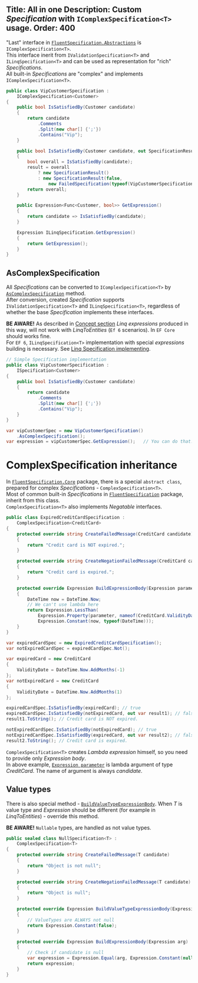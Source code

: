 Title: All in one
Description: Custom <i>Specification</i> with <code>IComplexSpecification&lt;T&gt;</code> usage.
Order: 400
---

"Last" interface in [`FluentSpecification.Abstractions`](/FluentSpecification/api/FluentSpecification.Abstractions/) is `IComplexSpecification<T>`.  
This interface inerit from `IValidationSpecification<T>` and `ILinqSpecification<T>` and can be used as representation for "rich" *Specifications*.  
All built-in *Specifications* are "complex" and implements `IComplexSpecification<T>`.

```csharp
public class VipCustomerSpecification :
    IComplexSpecification<Customer>
{
    public bool IsSatisfiedBy(Customer candidate)
    {
        return candidate
            .Comments
            .Split(new char[] {';'})
            .Contains("Vip");
    }

    public bool IsSatisfiedBy(Customer candidate, out SpecificationResult result)
    {
        bool overall = IsSatisfiedBy(candidate);
        result = overall
            ? new SpecificationResult()
            : new SpecificationResult(false,
                new FailedSpecification(typeof(VipCustomerSpecification), candidate, "Customer is NOT VIP"));
        return overall;
    }

    public Expression<Func<Customer, bool>> GetExpression()
    {
        return candidate => IsSatisfiedBy(candidate);
    }

    Expression ILinqSpecification.GetExpression()
    {
        return GetExpression();
    }
}
```

## AsComplexSpecification

All *Specifications* can be converted to `IComplexSpecification<T>` by [`AsComplexSpecification`](/FluentSpecification/api/FluentSpecification.Core/Specification/479F235B) method.  
After conversion, created *Specification* supports `IValidationSpecification<T>` and `ILinqSpecification<T>`, regardless of whether the base *Specification* implements these interfaces.  
  
**BE AWARE!** As described in [Concept section](/FluentSpecification/docs/concept/core-specifications#everything-is-complex) *Linq expressions* produced in this way, will not work with *LinqToEntities* (`Ef 6` scenarios). In `EF Core` should works fine.  
For `EF 6`, `ILinqSpecification<T>` implementation with special *expressions* building is necessary. See [Linq Specification implementing](/FluentSpecification/docs/custom-specifications/linq-specification).

```csharp
// Simple Specification implementation
public class VipCustomerSpecification :
    ISpecification<Customer>
{
    public bool IsSatisfiedBy(Customer candidate)
    {
        return candidate
            .Comments
            .Split(new char[] {';'})
            .Contains("Vip");
    }
}

var vipCustomerSpec = new VipCustomerSpecification()
    .AsComplexSpecification();
var expression = vipCustomerSpec.GetExpression();	// You can do that!
```

# ComplexSpecification inheritance

In [`FluentSpecification.Core`](/FluentSpecification/api/FluentSpecification.Core/) package, there is a special `abstract class`, prepared for complex *Specifications* - `ComplexSpecification<T>`.  
Most of common built-in *Specifications* in [`FluentSpecification`](/FluentSpecification/api/FluentSpecification/) package, inherit from this class.  
`ComplexSpecification<T>` also implements *Negatable* interfaces.

```csharp
public class ExpiredCreditCardSpecification :
    ComplexSpecification<CreditCard>
{
    protected override string CreateFailedMessage(CreditCard candidate)
    {
        return "Credit card is NOT expired.";
    }

    protected override string CreateNegationFailedMessage(CreditCard candidate)
    {
        return "Credit card is expired.";
    }

    protected override Expression BuildExpressionBody(Expression parameter)
    {
        DateTime now = DateTime.Now;
        // We can't use lambda here
        return Expression.LessThan(
            Expression.Property(parameter, nameof(CreditCard.ValidityDate)),
            Expression.Constant(now, typeof(DateTime)));
    }
}

var expiredCardSpec = new ExpiredCreditCardSpecification();
var notExpiredCardSpec = expiredCardSpec.Not();

var expiredCard = new CreditCard
{
    ValidityDate = DateTime.Now.AddMonths(-1)
};
var notExpiredCard = new CreditCard
{
    ValidityDate = DateTime.Now.AddMonths(1)
};

expiredCardSpec.IsSatisfiedBy(expiredCard); // true
expiredCardSpec.IsSatisfiedBy(notExpiredCard, out var result1); // false
result1.ToString(); // Credit card is NOT expired.

notExpiredCardSpec.IsSatisfiedBy(notExpiredCard); // true
notExpiredCardSpec.IsSatisfiedBy(expiredCard, out var result2); // false
result2.ToString(); // Credit card is expired.
```

`ComplexSpecification<T>` creates *Lambda expression* himself, so you need to provide only *Expression body*.  
In above example, [`Expression parameter`](/FluentSpecification/api/FluentSpecification.Core/ComplexSpecification_1/475D60E6#Parameters) is lambda argument of type *CreditCard*. The name of argument is always *candidate*.

## Value types

There is also special method - [`BuildValueTypeExpressionBody`](/FluentSpecification/api/FluentSpecification.Core/ComplexSpecification_1/35102EE3). When *T* is value type and *Expression* should be different (for example in *LinqToEntities*) - override this method.  

**BE AWARE!** `Nullable` types, are handled as not value types.

```csharp
public sealed class NullSpecification<T> :
    ComplexSpecification<T>
{
    protected override string CreateFailedMessage(T candidate)
    {
        return "Object is not null";
    }

    protected override string CreateNegationFailedMessage(T candidate)
    {
        return "Object is null";
    }

    protected override Expression BuildValueTypeExpressionBody(Expression arg)
    {
        // ValueTypes are ALWAYS not null
        return Expression.Constant(false);
    }

    protected override Expression BuildExpressionBody(Expression arg)
    {
        // Check if candidate is null
        var expression = Expression.Equal(arg, Expression.Constant(null, typeof(T)));
        return expression;
    }
}
```